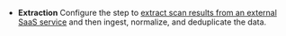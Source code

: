 * **Extraction**  Configure the step to [extract scan results from an external SaaS service](/docs/security-testing-orchestration/key-concepts/sto-workflows-overview#extraction-workflows-in-sto) and then ingest, normalize, and deduplicate the data.